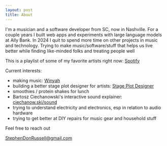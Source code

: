 ```yaml
---
layout: post
title: About
---
```

I'm a musician and a software developer from SC, now in Nashville. For a couple years I built web apps and experiments with large language models at Ally Bank. In 2024 I quit to spend more time on other projects in music and technology. Trying to make music/software/stuff that helps us live better while finding like-minded folks and treating people well

This is a playlist of some of my favorite artists right now: [Spotify](https://open.spotify.com/playlist/1k5HVkPuzVcRiZ6vc3PSNw?si=339aacba52e34fa2)

Current interests:
- making music: [Winyah](https://open.spotify.com/artist/4iyP4VOGOLzbt2Vxcyu6zG?si=RWa7SB67TlSiDo3o38pZkg)
- building a better stage plot designer for artists: [Stage Plot Designer](https://stage-plot-designer.vercel.app)
- smoothies / protein shakes for lunch
- Bartosz Ciechanowski's interactive sound explainer: [ciechanow.ski/sound](https://ciechanow.ski/sound/)
- trying to understand electricity and electronics, esp in relation to audio hardware
- trying to get better at DIY repairs for music gear and household stuff

Feel free to reach out

[StephenDonRussell@gmail.com](mailto:StephenDonRussell@gmail.com)
